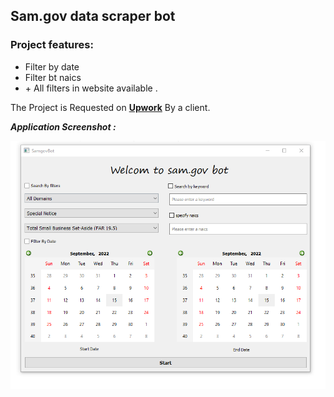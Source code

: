 ## Sam.gov data scraper bot

### Project features:

- Filter by date
- Filter bt naics
- \+ All filters in website available .

The Project is Requested on **[Upwork](https://www.upwork.com/freelancers/~01f58d72001ee661d4)** By a client.

**_Application Screenshot :_**

![alt text](./images/screenshot.png)